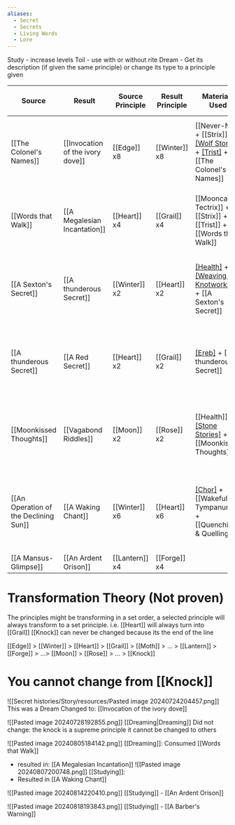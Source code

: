 ```yaml
---
aliases:
  - Secret
  - Secrets
  - Living Words
  - Lore
---
```

Study - increase levels
Toil - use with or without rite
Dream - Get its description (if given the same principle) or change its type to a principle given

| Source                                | Result                           | Source Principle | Result Principle | Materials Used                                                                          | Principles in Materials                                     | Notes                                                               |
| ------------------------------------- | -------------------------------- | ---------------- | ---------------- | --------------------------------------------------------------------------------------- | ----------------------------------------------------------- | ------------------------------------------------------------------- |
| [[The Colonel's Names]]               | [[Invocation of the ivory dove]] | [[Edge]] x8      | [[Winter]] x8    | [[Never-No]] + [[Strix]] + [[Wolf Stories]](5) + [[Trist]](3) + [[The Colonel's Names]] | [[Moon]] x23 + [[Moth]] x10 + [[Lantern]] x5 + [[Edge]] x8  | Wolf Stories resulted in [[Winter]]                                 |
| [[Words that Walk]]                   | [[A Megalesian Incantation]]     | [[Heart]] x4     | [[Grail]] x4     | [[Mooncast Tectrix]] + [[Strix]] + [[Trist]] + [[Words that Walk]]                      | [[Moon]] x21 + [[Moth]] x10 + [[Heart]] x4                  | No Skill, result similar as before, changing [[Heart]] to [[Grail]] |
| [[A Sexton's Secret]]                 | [[A thunderous Secret]]          | [[Winter]] x2    | [[Heart]] x2     | [[Health]](1) + [[Weaving & Knotworking]](1) + [[A Sexton's Secret]]                    | [[Heart]] x 3 + [[Nectar]] x2 + [[Winter]] x2 + [[Moth]] x1 | [[Winter]] converted to [[Heart]]                                   |
| [[A thunderous Secret]]               | [[A Red Secret]]                 | [[Heart]] x2     | [[Grail]] x2     | [[Ereb]](1) + [[A thunderous Secret]]                                                   | [[Grail]] x2 + [[Heart]] x2 + [[Edge]] x1                   | Similar result we've seen before [[Heart]] converting to [[Grail]]  |
| [[Moonkissed Thoughts]]               | [[Vagabond Riddles]]             | [[Moon]] x2      | [[Rose]] x2      | [[Health]] + [[Stone Stories]](2) + [[Moonkissed Thoughts]]                             | [[Nectar]] x3 + [[Scale]] x2 + [[Moon]] x2 + [[Heart]] x2   | [[Stone Stories]] present                                           |
| [[An Operation of the Declining Sun]] | [[A Waking Chant]]               | [[Winter]] x6    | [[Heart]] x6     | [[Chor]](2) + [[Wakeful Tympanum]] + [[Quenching & Quellings]]                          | [[Heart]] x 12 + [[Winter]] x8 +[[Grail]] x1                | Similar result we've seen before [[Winter]] converting to [[Heart]] |
| [[A Mansus-Glimpse]]                  | [[An Ardent Orison]]             | [[Lantern]] x4   | [[Forge]] x4     |                                                                                         |                                                             |                                                                     |

# Transformation Theory (Not proven)
The principles might be transforming in a set order, a selected principle will always transform to a set principle.
i.e. 
[[Heart]] will always turn into [[Grail]]
[[Knock]] can never be changed because its the end of the line

[[Edge]] > [[Winter]] > [[Heart]] > [[Grail]] > [[Moth]] > ...  > [[Lantern]] > [[Forge]] > ...> [[Moon]] > [[Rose]] > ... > [[Knock]]

# You cannot change from [[Knock]]

![[Secret histories/Story/resources/Pasted image 20240724204457.png]]
This was a Dream Changed to: [[Invocation of the ivory dove]]

![[Pasted image 20240728192855.png]]
[[Dreaming|Dreaming]] Did not change: the knock is a supreme principle it cannot be changed to others

![[Pasted image 20240805184142.png]]
[[Dreaming]]: Consumed [[Words that Walk]]
- resulted in: [[A Megalesian Incantation]]
![[Pasted image 20240807200748.png]]
[[Studying]]:
- Resulted in [[A Waking Chant]]

![[Pasted image 20240814220410.png]]
[[Studying]] - [[An Ardent Orison]]

![[Pasted image 20240818193843.png]]
[[Studying]] - [[A Barber's Warning]]